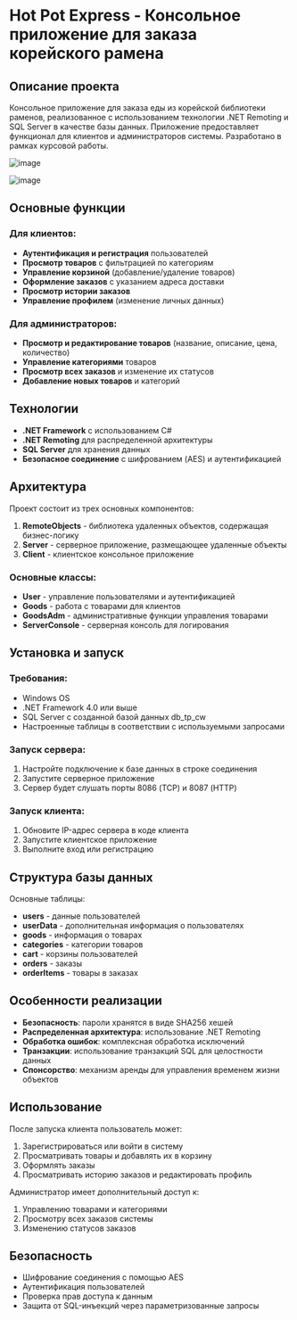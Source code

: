 # Hot Pot Express - Консольное приложение для заказа корейского рамена

## Описание проекта

Консольное приложение для заказа еды из корейской библиотеки раменов, реализованное с использованием технологии .NET Remoting и SQL Server в качестве базы данных. Приложение предоставляет функционал для клиентов и администраторов системы. Разработано в рамках курсовой работы.

![image](https://github.com/user-attachments/assets/65477d78-2130-41fa-b7e4-30fd8eecdca1)

![image](https://github.com/user-attachments/assets/f9f3cbbf-e29c-4caa-9db2-b7940b9ea1b6)

## Основные функции

### Для клиентов:
- **Аутентификация и регистрация** пользователей
- **Просмотр товаров** с фильтрацией по категориям
- **Управление корзиной** (добавление/удаление товаров)
- **Оформление заказов** с указанием адреса доставки
- **Просмотр истории заказов**
- **Управление профилем** (изменение личных данных)

### Для администраторов:
- **Просмотр и редактирование товаров** (название, описание, цена, количество)
- **Управление категориями** товаров
- **Просмотр всех заказов** и изменение их статусов
- **Добавление новых товаров** и категорий

## Технологии

- **.NET Framework** с использованием C#
- **.NET Remoting** для распределенной архитектуры
- **SQL Server** для хранения данных
- **Безопасное соединение** с шифрованием (AES) и аутентификацией

## Архитектура

Проект состоит из трех основных компонентов:

1. **RemoteObjects** - библиотека удаленных объектов, содержащая бизнес-логику
2. **Server** - серверное приложение, размещающее удаленные объекты
3. **Client** - клиентское консольное приложение

### Основные классы:

- **User** - управление пользователями и аутентификацией
- **Goods** - работа с товарами для клиентов
- **GoodsAdm** - административные функции управления товарами
- **ServerConsole** - серверная консоль для логирования

## Установка и запуск

### Требования:
- Windows OS
- .NET Framework 4.0 или выше
- SQL Server с созданной базой данных db_tp_cw
- Настроенные таблицы в соответствии с используемыми запросами

### Запуск сервера:
1. Настройте подключение к базе данных в строке соединения
2. Запустите серверное приложение
3. Сервер будет слушать порты 8086 (TCP) и 8087 (HTTP)

### Запуск клиента:
1. Обновите IP-адрес сервера в коде клиента
2. Запустите клиентское приложение
3. Выполните вход или регистрацию

## Структура базы данных

Основные таблицы:
- **users** - данные пользователей
- **userData** - дополнительная информация о пользователях
- **goods** - информация о товарах
- **categories** - категории товаров
- **cart** - корзины пользователей
- **orders** - заказы
- **orderItems** - товары в заказах

## Особенности реализации

- **Безопасность**: пароли хранятся в виде SHA256 хешей
- **Распределенная архитектура**: использование .NET Remoting
- **Обработка ошибок**: комплексная обработка исключений
- **Транзакции**: использование транзакций SQL для целостности данных
- **Спонсорство**: механизм аренды для управления временем жизни объектов

## Использование

После запуска клиента пользователь может:
1. Зарегистрироваться или войти в систему
2. Просматривать товары и добавлять их в корзину
3. Оформлять заказы
4. Просматривать историю заказов и редактировать профиль

Администратор имеет дополнительный доступ к:
1. Управлению товарами и категориями
2. Просмотру всех заказов системы
3. Изменению статусов заказов

## Безопасность

- Шифрование соединения с помощью AES
- Аутентификация пользователей
- Проверка прав доступа к данным
- Защита от SQL-инъекций через параметризованные запросы
